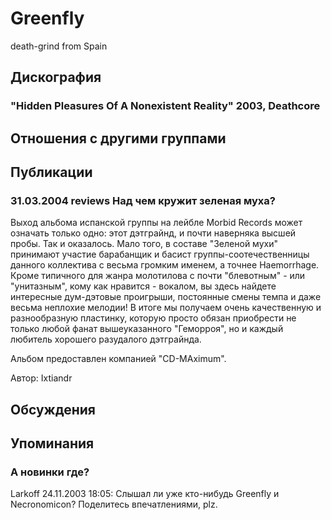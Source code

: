 # Greenfly

death-grind from Spain

## Дискография

### "Hidden Pleasures Of A Nonexistent Reality" 2003, Deathcore




## Отношения с другими группами


## Публикации

### 31.03.2004 reviews Над чем кружит зеленая муха?

<P>Выход альбома испанской группы на лейбле Morbid Records может означать только одно: этот дэтграйнд, и почти наверняка высшей пробы. Так и оказалось. Мало того, в составе "Зеленой мухи" принимают участие барабанщик и басист группы-соотечественницы данного коллектива с весьма громким именем, а точнее Haemorrhage. Кроме типичного для жанра молотилова с почти "блевотным" - или "унитазным", кому как нравится - вокалом, вы здесь найдете интересные дум-дэтовые проигрыши, постоянные смены темпа и даже весьма неплохие мелодии! В итоге мы получаем очень качественную и разнообразную пластинку, которую просто обязан приобрести не только любой фанат вышеуказанного "Геморроя", но и каждый любитель хорошего разудалого дэтграйнда.</P>
<P>Альбом предоставлен компанией "CD-MAximum".</P>
Автор: Ixtiandr


## Обсуждения


## Упоминания

### А новинки где?

Larkoff 24.11.2003 18:05:
Слышал ли уже кто-нибудь Greenfly и Necronomicon? Поделитесь впечатлениями, plz.

